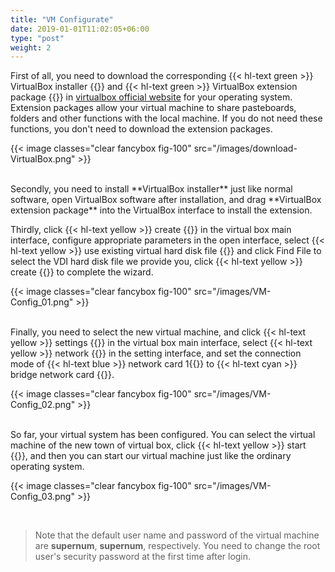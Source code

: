 ```yaml
---
title: "VM Configurate"
date: 2019-01-01T11:02:05+06:00
type: "post"
weight: 2
---
```


First of all, you need to download the corresponding {{< hl-text green >}} VirtualBox installer {{</hl-text >}} and {{< hl-text green >}} VirtualBox extension package {{</hl-text >}} in [virtualbox official website](https://www.virtualbox.org/wiki/Downloads) for your operating system. Extension packages allow your virtual machine to share pasteboards, folders and other functions with the local machine. If you do not need these functions, you don't need to download the extension packages.

{{< image classes="clear fancybox fig-100" src="/images/download-VirtualBox.png" >}}

<br>
Secondly, you need to install **VirtualBox installer** just like normal software, open VirtualBox software after installation, and drag **VirtualBox extension package** into the VirtualBox interface to install the extension.  

Thirdly, click {{< hl-text yellow >}} create {{</hl-text >}} in the virtual box main interface, configure appropriate parameters in the open interface, select {{< hl-text yellow >}} use existing virtual hard disk file {{</hl-text >}} and click Find File to select the VDI hard disk file we provide you, click {{< hl-text yellow >}} create {{</hl-text >}} to complete the wizard.

{{< image classes="clear fancybox fig-100" src="/images/VM-Config_01.png" >}}

<br>
Finally, you need to select the new virtual machine, and click {{< hl-text yellow >}} settings {{</hl-text >}} in the virtual box main interface, select {{< hl-text yellow >}} network {{</hl-text >}} in the setting interface, and set the connection mode of {{< hl-text blue >}} network card 1{{</hl-text >}} to {{< hl-text cyan >}} bridge network card {{</hl-text >}}.

{{< image classes="clear fancybox fig-100" src="/images/VM-Config_02.png" >}}

<br>
So far, your virtual system has been configured. You can select the virtual machine of the new town of virtual box, click {{< hl-text yellow >}} start {{</hl-text >}}, and then you can start our virtual machine just like the ordinary operating system.

{{< image classes="clear fancybox fig-100" src="/images/VM-Config_03.png" >}}

<br>

> Note that the default user name and password of the virtual machine are **supernum**, **supernum**, respectively. You need to change the root user's security password at the first time after login.  
  